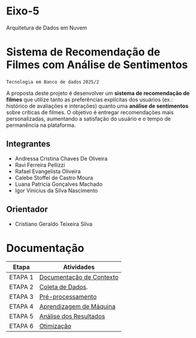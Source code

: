 # Eixo-5
Arquitetura de Dados em Nuvem

# Sistema de Recomendação de Filmes com Análise de Sentimentos
`Tecnologia em Banco de dados`
`2025/2`

A proposta deste projeto é desenvolver um **sistema de recomendação de filmes** que utilize tanto as preferências explícitas dos usuários (ex.: histórico de avaliações e interações) quanto uma **análise de sentimentos** sobre críticas de filmes. O objetivo é entregar recomendações mais personalizadas, aumentando a satisfação do usuário e o tempo de permanência na plataforma.


## Integrantes
* Andressa Cristina Chaves De Oliveira
* Ravi Ferreira Pellizzi
* Rafael Evangelista Oliveira
* Calebe Stoffel de Castro Moura
* Luana Patricia Gonçalves Machado
* Igor Vinicius da Silva Nascimento

## Orientador
* Cristiano Geraldo Teixeira Silva

# Documentação

| Etapa         | Atividades |
|  :----:   | ----------- |
| ETAPA 1        |[Documentação de Contexto](projeto/inicio_do_projeto.md) |
| ETAPA 2        |[Coleta de Dados](projeto/Etapa2/README.md).|
| ETAPA 3        |[Pré-processamento](projeto/pre_processamento.md) |
| ETAPA 4        |[Aprendizagem de Máquina](projeto/aprendizado_maquina_rev.md)|
| ETAPA 5        |[Análise dos Resultados](projeto/analise_resultados.md) |
| ETAPA 6        |[Otimização](projeto/Otimizacao.md) |
